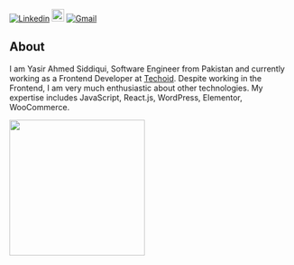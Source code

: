 
[![Linkedin](https://img.shields.io/badge/-LinkedIn-blue?style=flat&logo=Linkedin&logoColor=white)](https://www.linkedin.com/in/yasirahmedsidd/)
[<img src="https://img.shields.io/github/followers/yasirahmedsidd?label=follow&style=social" height="22" title="Follow me" />](https://github.com/LeandraOliveiraS) 
[![Gmail](https://img.shields.io/badge/-Gmail-c14438?style=flat&logo=Gmail&logoColor=white)](mailto:yasirahmedsidd@gmail.com)


## About 
I am Yasir Ahmed Siddiqui, Software Engineer from Pakistan and currently working as a Frontend Developer at <a href="https://techoid.co" target="_blank">Techoid</a>. Despite working in the Frontend, I am very much enthusiastic about other technologies. My expertise includes JavaScript, React.js, WordPress, Elementor, WooCommerce.



<img width= "240" src= "https://camo.githubusercontent.com/bb27b9c1df90df738e91a54665d3adb08f60583fad2f266ffbde14508e6dc918/68747470733a2f2f692e70696e696d672e636f6d2f6f726967696e616c732f65342f32362f37302f65343236373032656466383734623138316163656431653266613563366364652e676966"/>
